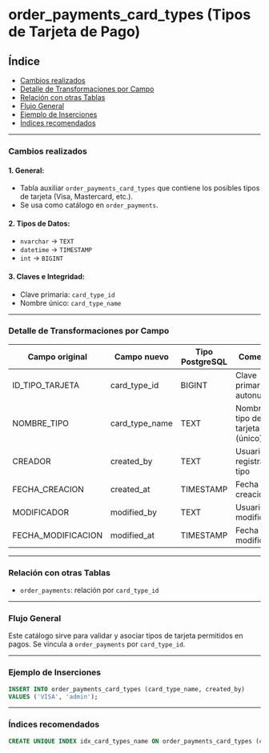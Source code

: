 # order_payments_card_types (Tipos de Tarjeta de Pago)

## Índice

* [Cambios realizados](#cambios-realizados)
* [Detalle de Transformaciones por Campo](#detalle-de-transformaciones-por-campo)
* [Relación con otras Tablas](#relación-con-otras-tablas)
* [Flujo General](#flujo-general)
* [Ejemplo de Inserciones](#ejemplo-de-inserciones)
* [Índices recomendados](#índices-recomendados)

---

### Cambios realizados

#### 1. General:

* Tabla auxiliar `order_payments_card_types` que contiene los posibles tipos de tarjeta (Visa, Mastercard, etc.).
* Se usa como catálogo en `order_payments`.

#### 2. Tipos de Datos:

* `nvarchar` → `TEXT`
* `datetime` → `TIMESTAMP`
* `int` → `BIGINT`

#### 3. Claves e Integridad:

* Clave primaria: `card_type_id`
* Nombre único: `card_type_name`

---

### Detalle de Transformaciones por Campo

| Campo original      | Campo nuevo      | Tipo PostgreSQL | Comentario                         |
| ------------------- | ---------------- | --------------- | ---------------------------------- |
| ID_TIPO_TARJETA     | card_type_id     | BIGINT          | Clave primaria autonumérica        |
| NOMBRE_TIPO         | card_type_name   | TEXT            | Nombre del tipo de tarjeta (único) |
| CREADOR             | created_by       | TEXT            | Usuario que registra el tipo       |
| FECHA_CREACION      | created_at       | TIMESTAMP       | Fecha de creación                  |
| MODIFICADOR         | modified_by      | TEXT            | Usuario que modifica               |
| FECHA_MODIFICACION  | modified_at      | TIMESTAMP       | Fecha de modificación              |

---

### Relación con otras Tablas

* `order_payments`: relación por `card_type_id`

---

### Flujo General

Este catálogo sirve para validar y asociar tipos de tarjeta permitidos en pagos. Se vincula a `order_payments` por `card_type_id`.

---

### Ejemplo de Inserciones

```sql
INSERT INTO order_payments_card_types (card_type_name, created_by)
VALUES ('VISA', 'admin');
```

---

### Índices recomendados

```sql
CREATE UNIQUE INDEX idx_card_types_name ON order_payments_card_types (card_type_name);
```
